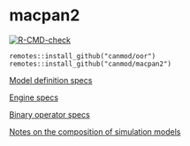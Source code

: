 # macpan2

<!-- badges: start -->
[![R-CMD-check](https://github.com/canmod/macpan2/actions/workflows/R-CMD-check.yaml/badge.svg)](https://github.com/canmod/macpan2/actions/workflows/R-CMD-check.yaml)
<!-- badges: end -->

```
remotes::install_github("canmod/oor")
remotes::install_github("canmod/macpan2")
```

[Model definition specs](https://canmod.net/misc/model_definitions)

[Engine specs](https://canmod.net/misc/cpp_side)

[Binary operator specs](https://canmod.net/misc/elementwise_binary_operators)

[Notes on the composition of simulation models](https://canmod.net/misc/composing_simulation_models)
